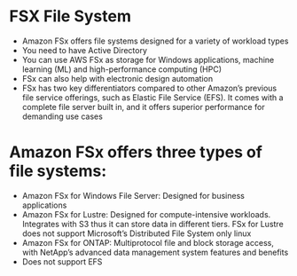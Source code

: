 
# FSX File System
- Amazon FSx offers file systems designed for a variety of workload types
- You need to have Active Directory
- You can use AWS FSx as storage for Windows applications, machine learning (ML) and high-performance computing (HPC)
- FSx can also help with electronic design automation
- FSx has two key differentiators compared to other Amazon’s previous file service offerings, such as Elastic File 
  Service (EFS). It comes with a complete file server built in, and it offers superior performance for demanding use cases
# Amazon FSx offers three types of file systems:
- Amazon FSx for Windows File Server: Designed for business applications
- Amazon FSx for Lustre: Designed for compute-intensive workloads. Integrates with S3 thus it can store data in different
  tiers. FSx for Lustre does not support Microsoft’s Distributed File System only linux
- Amazon FSx for ONTAP: Multiprotocol file and block storage access, with NetApp’s advanced data management system 
  features and benefits
- Does not support EFS
